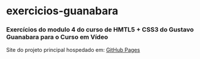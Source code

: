 # exercicios-guanabara
<h3>Exercícios do modulo 4 do curso de HMTL5 + CSS3 do Gustavo Guanabara para o Curso em Vídeo</h3>
Site do projeto principal hospedado em: <a href="gbarbosa06.github.io/exercicios-guanabara/Projeto-redes-sociais/index.html" target="_blank">GitHub Pages</a>
